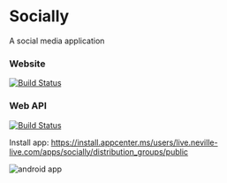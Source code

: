 # Socially
A social media application

### Website
[![Build Status](https://dev.azure.com/nevillenazerane/publishes/_apis/build/status/socially/Socially%20Website?repoName=neville-nazerane%2FSocially&branchName=master)](https://dev.azure.com/nevillenazerane/publishes/_build/latest?definitionId=62&repoName=neville-nazerane%2FSocially&branchName=master)

### Web API

[![Build Status](https://dev.azure.com/nevillenazerane/publishes/_apis/build/status/socially/Socially%20Web%20API?repoName=neville-nazerane%2FSocially&branchName=master)](https://dev.azure.com/nevillenazerane/publishes/_build/latest?definitionId=35&repoName=neville-nazerane%2FSocially&branchName=master)

Install app:
https://install.appcenter.ms/users/live.neville-live.com/apps/socially/distribution_groups/public

![android app](https://api.qrserver.com/v1/create-qr-code/?size=75x75&data=https://install.appcenter.ms/users/live.neville-live.com/apps/socially/distribution_groups/public)
